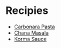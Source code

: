 # Recipies

- [Carbonara Pasta](./recipies/carbonara-de-mymy.md)
- [Chana Masala](./recipies/chana-masala.md)
- [Korma Sauce](./recipies/korma-sauce.md)
